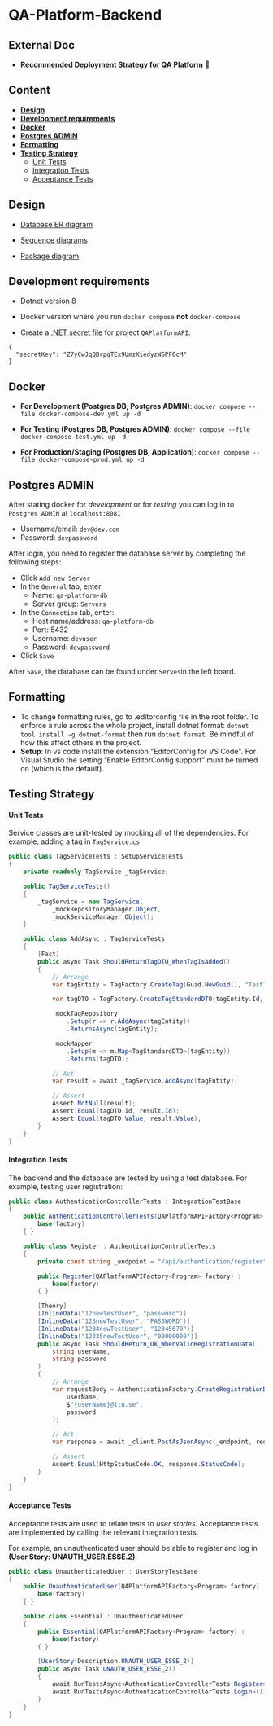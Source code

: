 # QA-Platform-Backend

## External Doc

- **[Recommended Deployment Strategy for QA Platform](doc/DEPLOYMENT.md)** 🔗

## Content

- **[Design](#design)**
- **[Development requirements](#development-requirements)**
- **[Docker](#docker)**
- **[Postgres ADMIN](#postgres-admin)**
- **[Formatting](#formatting)**
- **[Testing Strategy](#testing-strategy)**
  - [Unit Tests](#unit-tests)
  - [Integration Tests](#integration-tests)
  - [Acceptance Tests](#acceptance-tests)      

## Design

- [Database ER diagram](https://lucid.app/lucidchart/ae37e314-f5bd-427d-92c3-6db17f0c7d96/edit?viewport_loc=39%2C-134%2C2908%2C1554%2C0_0&invitationId=inv_407d2aa7-e46e-4486-bd13-9dc5f04f6818)

- [Sequence diagrams](https://lucid.app/lucidchart/40271668-76b3-4095-9ac9-0968643d98d7/edit?invitationId=inv_1247fee7-1320-4446-be3a-d6849eb6419e&page=0_0#)

- [Package diagram](https://lucid.app/lucidchart/81d55cd4-06ae-4ec0-867b-00a1f21cb27e/edit?invitationId=inv_24927175-c561-46cd-b5c6-94fcadcecb3d&page=0_0#)

## Development requirements

- Dotnet version 8

- Docker version where you run `docker compose` **not** `docker-compose`

- Create a [.NET secret file](https://learn.microsoft.com/en-us/aspnet/core/security/app-secrets?view=aspnetcore-9.0&tabs=windows) for project `QAPlatformAPI`:

```
{
  "secretKey": "Z7yCwJqQBrpqTEx9UmzXiedyzWSPF6cM"
}
```

## Docker

- **For Development (Postgres DB, Postgres ADMIN)**: `docker compose --file docker-compose-dev.yml up -d`

- **For Testing (Postgres DB, Postgres ADMIN)**: `docker compose --file docker-compose-test.yml up -d`

- **For Production/Staging (Postgres DB, Application)**: `docker compose --file docker-compose-prod.yml up -d`

## Postgres ADMIN

After stating docker for *development* or for *testing* you can log in to `Postgres ADMIN` at `localhost:8081`

- Username/email: `dev@dev.com`
- Password: `devpassword`

After login, you need to register the database server by completing the following steps:

- Click `Add new Server`
- In the `General` tab, enter: 
    - Name: `qa-platform-db`
    - Server group: `Servers`
- In the `Connection` tab, enter:
    - Host name/address: `qa-platform-db`
    - Port: 5432 
    - Username: `devuser`
    - Password: `devpassword`
- Click `Save`

After `Save`, the database can be found under `Serves`in the left board.

## Formatting

-   To change formatting rules, go to .editorconfig file in the root folder. To enforce a rule across the whole project, install dotnet format: `dotnet tool install -g dotnet-format` then run `dotnet format`. Be mindful of how this affect others in the project.
-   **Setup**: In vs code install the extension "EditorConfig for VS Code". For Visual Studio the setting “Enable EditorConfig support” must be turned on (which is the default).

## Testing Strategy

#### Unit Tests

Service classes are unit-tested by mocking all of the dependencies. For example, adding a tag in `TagService.cs`

```csharp
public class TagServiceTests : SetupServiceTests
{
    private readonly TagService _tagService;

    public TagServiceTests()
    {
        _tagService = new TagService(
            _mockRepositoryManager.Object,
            _mockServiceManager.Object);
    }

    public class AddAsync : TagServiceTests
    {
        [Fact]
        public async Task ShouldReturnTagDTO_WhenTagIsAdded()
        {
            // Arrange
            var tagEntity = TagFactory.CreateTag(Guid.NewGuid(), "TestTag");

            var tagDTO = TagFactory.CreateTagStandardDTO(tagEntity.Id, tagEntity.Value);

            _mockTagRepository
                .Setup(r => r.AddAsync(tagEntity))
                .ReturnsAsync(tagEntity);

            _mockMapper
                .Setup(m => m.Map<TagStandardDTO>(tagEntity))
                .Returns(tagDTO);

            // Act
            var result = await _tagService.AddAsync(tagEntity);

            // Assert
            Assert.NotNull(result);
            Assert.Equal(tagDTO.Id, result.Id);
            Assert.Equal(tagDTO.Value, result.Value);
        }
    }
}
```

#### Integration Tests

The backend and the database are tested by using a test database. For example, testing user registration:

```csharp
public class AuthenticationControllerTests : IntegrationTestBase
{
    public AuthenticationControllerTests(QAPlatformAPIFactory<Program> factory) :
        base(factory)
    { }

    public class Register : AuthenticationControllerTests
    {
        private const string _endpoint = "/api/authentication/register";

        public Register(QAPlatformAPIFactory<Program> factory) :
            base(factory)
        { }

        [Theory]
        [InlineData("12newTestUser", "password")]
        [InlineData("123newTestUser", "PASSWORD")]
        [InlineData("1234newTestUser", "12345678")]
        [InlineData("12335newTestUser", "00000000")]
        public async Task ShouldReturn_Ok_WhenValidRegistrationData(
            string userName,
            string password
        )
        {
            // Arrange
            var requestBody = AuthenticationFactory.CreateRegistrationDTO(
                userName,
                $"{userName}@ltu.se",
                password
            );

            // Act
            var response = await _client.PostAsJsonAsync(_endpoint, requestBody);

            // Assert
            Assert.Equal(HttpStatusCode.OK, response.StatusCode);
        }
    }
}
```

#### Acceptance Tests

Acceptance tests are used to relate tests to *user stories*. Acceptance tests are
implemented by calling the relevant integration tests. 

For example, an unauthenticated user should be able to register and log in **(User Story: UNAUTH_USER.ESSE.2)**:

```csharp
public class UnauthenticatedUser : UserStoryTestBase
{
    public UnauthenticatedUser(QAPlatformAPIFactory<Program> factory) :
        base(factory)
    { }

    public class Essential : UnauthenticatedUser
    {
        public Essential(QAPlatformAPIFactory<Program> factory) :
            base(factory)
        { }

        [UserStory(Description.UNAUTH_USER_ESSE_2)]
        public async Task UNAUTH_USER_ESSE_2()
        {
            await RunTestsAsync<AuthenticationControllerTests.Register>();
            await RunTestsAsync<AuthenticationControllerTests.Login>();
        }
    }
}
```
